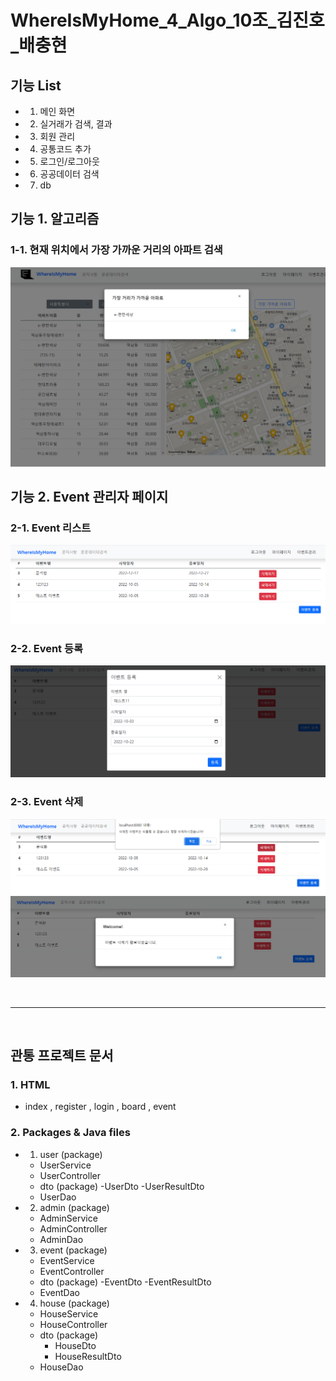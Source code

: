 # WhereIsMyHome_4_Algo_10조_김진호_배충현

## 기능 List
- 1. 메인 화면
- 2. 실거래가 검색, 결과
- 3. 회원 관리
- 4. 공통코드 추가
- 5. 로그인/로그아웃
- 6. 공공데이터 검색
- 7. db

## 기능 1. 알고리즘

### 1-1. 현재 위치에서 가장 가까운 거리의 아파트 검색

![image-1.png](./image-1.png)

## 기능 2. Event 관리자 페이지

### 2-1. Event 리스트

![image-2.png](./image-2.png)

### 2-2. Event 등록

![image-3.png](./image-3.png)

### 2-3. Event 삭제

![image-4.png](./image-4.png)
</br>
![image-5.png](./image-5.png)

<br>
<hr>
<br>

## 관통 프로젝트 문서

### 1. HTML
- index , register , login , board , event

### 2. Packages & Java files
- 1. user (package)
    - UserService
    - UserController
    - dto (package)
        -UserDto
        -UserResultDto
    - UserDao

- 2. admin (package)
    - AdminService
    - AdminController
    - AdminDao

- 3. event (package)
    - EventService
    - EventController
    - dto (package)
        -EventDto
        -EventResultDto
    - EventDao

- 4. house (package)
    - HouseService
    - HouseController
    - dto (package)
        - HouseDto
        - HouseResultDto
    - HouseDao


